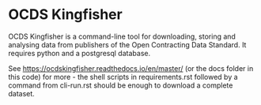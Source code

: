 # OCDS Kingfisher

OCDS Kingfisher is a command-line tool for downloading, storing and analysing data from publishers of the Open Contracting Data Standard.  It requires python and a postgresql database.

See https://ocdskingfisher.readthedocs.io/en/master/ (or the docs folder in this code) for more - the shell scripts in requirements.rst followed by a command from cli-run.rst should be enough to download a complete dataset.
